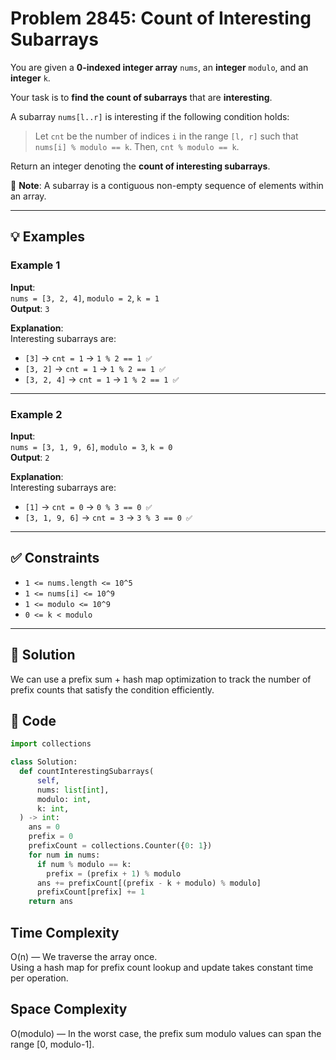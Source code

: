 # Problem 2845: Count of Interesting Subarrays

You are given a **0-indexed integer array** `nums`, an **integer** `modulo`, and an **integer** `k`.

Your task is to **find the count of subarrays** that are **interesting**.

A subarray `nums[l..r]` is interesting if the following condition holds:

> Let `cnt` be the number of indices `i` in the range `[l, r]` such that `nums[i] % modulo == k`. Then, `cnt % modulo == k`.

Return an integer denoting the **count of interesting subarrays**.

📌 **Note**: A subarray is a contiguous non-empty sequence of elements within an array.

---

## 💡 Examples

### Example 1
**Input**:  
`nums = [3, 2, 4]`, `modulo = 2`, `k = 1`  
**Output**: `3`  

**Explanation**:  
Interesting subarrays are:
- `[3]` → `cnt = 1` → `1 % 2 == 1 ✅`
- `[3, 2]` → `cnt = 1` → `1 % 2 == 1 ✅`
- `[3, 2, 4]` → `cnt = 1` → `1 % 2 == 1 ✅`

---

### Example 2
**Input**:  
`nums = [3, 1, 9, 6]`, `modulo = 3`, `k = 0`  
**Output**: `2`  

**Explanation**:  
Interesting subarrays are:
- `[1]` → `cnt = 0` → `0 % 3 == 0 ✅`
- `[3, 1, 9, 6]` → `cnt = 3` → `3 % 3 == 0 ✅`

---

## ✅ Constraints

- `1 <= nums.length <= 10^5`  
- `1 <= nums[i] <= 10^9`  
- `1 <= modulo <= 10^9`  
- `0 <= k < modulo`  

---

## 🚀 Solution

We can use a prefix sum + hash map optimization to track the number of prefix counts that satisfy the condition efficiently.

## 🧠 Code

```python
import collections

class Solution:
  def countInterestingSubarrays(
      self,
      nums: list[int],
      modulo: int,
      k: int,
  ) -> int:
    ans = 0
    prefix = 0  
    prefixCount = collections.Counter({0: 1})
    for num in nums:
      if num % modulo == k:
        prefix = (prefix + 1) % modulo
      ans += prefixCount[(prefix - k + modulo) % modulo]
      prefixCount[prefix] += 1
    return ans
```


<h2>Time Complexity</h2>

O(n) — We traverse the array once.<br>
Using a hash map for prefix count lookup and update takes constant time per operation.<br>
<h2>Space Complexity</h2>

O(modulo) — In the worst case, the prefix sum modulo values can span the range [0, modulo-1].<br>